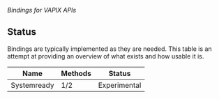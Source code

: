 _Bindings for VAPIX APIs_

## Status

Bindings are typically implemented as they are needed.
This table is an attempt at providing an overview of what exists and how usable it is.

| Name                 | Methods | Status       |
|----------------------|---------|--------------|
| Systemready          | 1/2     | Experimental |

